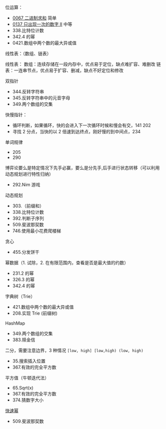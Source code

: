 位运算：

- [0067 二进制求和](https://leetcode-cn.com/problems/add-binary/) 简单
- [0137 只出现一次的数字 II](https://leetcode-cn.com/problems/single-number-ii/) 中等
- 338.比特位计数
- 342.4 的幂
- 0421.数组中两个数的最大异或值

线性表：（数组、链表）

线性表：
数组：连续存储在一段内存中，优点易于定位，缺点难扩容、难删改
链表：一连串节点，优点易于扩容、删减，缺点不好定位和修改

双指针

- 344.反转字符串
- 345.反转字符串中的元音字母
- 349.两个数组的交集

快慢指针：

- 循环判断，如果循环，快的会进入下一次循环时候和慢会有交，141 202
- 寻找 2 分点，当快的以 2 倍速到达终点，刚好慢的到中间点，234

单词规律

- 205
- 290

博弈论要么是特定情况下先手必赢，要么是分先手,后手进行状态转移（可以利用动态规划进行特性归纳）

- 292.Nim 游戏

动态规划

- 303.（前缀和）
- 338.比特位计数
- 392.判断子序列
- 509.斐波那契数
- 746.使用最小花费爬楼梯

贪心
- 455.分发饼干

幂数据（1. 试除，2. 在有限范围内，查看是否是最大值的约数）

- 231.2 的幂
- 326.3 的幂
- 342.4 的幂

字典树（Trie）

- 421.数组中两个数的最大异或值
- 208.实现 Trie (前缀树)

HashMap
- 349.两个数组的交集
- 383.赎金信

二分，需要注意边界，3 种情况 `[low, high] [low,high) (low, high)`
- 35.搜索插入位置
- 367.有效的完全平方数

平方值（牛顿迭代法）
- 65.Sqrt(x)
- 367.有效的完全平方数
- 374.猜数字大小

[快速幂](https://oi-wiki.org/math/quick-pow/)
- 509.斐波那契数
